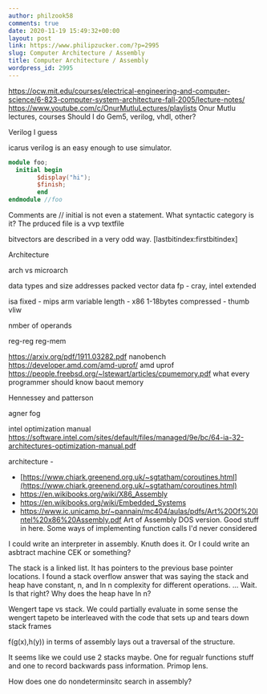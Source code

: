 ```yaml
---
author: philzook58
comments: true
date: 2020-11-19 15:49:32+00:00
layout: post
link: https://www.philipzucker.com/?p=2995
slug: Computer Architecture / Assembly
title: Computer Architecture / Assembly
wordpress_id: 2995
---
```


<https://ocw.mit.edu/courses/electrical-engineering-and-computer-science/6-823-computer-system-architecture-fall-2005/lecture-notes/>
<https://www.youtube.com/c/OnurMutluLectures/playlists> Onur Mutlu lectures, courses
Should I do Gem5, verilog, vhdl, other?


Verilog I guess

icarus verilog is an easy enough to use simulator.

```verilog
module foo;
  initial begin
        $display("hi");
        $finish;
        end
endmodule //foo
```

Comments are //
initial is not even a statement. What syntactic category is it?
The prduced file is a vvp textfile

bitvectors are described in a very odd way. [lastbitindex:firstbitindex]


Architecture

arch vs microarch


data types and size
addresses
packed vector data
fp - cray, intel extended

isa
fixed - mips arm
variable length - x86 1-18bytes
compressed - thumb
vliw

nmber of operands

reg-reg
reg-mem



https://arxiv.org/pdf/1911.03282.pdf nanobench
https://developer.amd.com/amd-uprof/ amd uprof
https://people.freebsd.org/~lstewart/articles/cpumemory.pdf what every programmer should know baout memory


Hennessey and patterson

agner fog

intel optimization manual https://software.intel.com/sites/default/files/managed/9e/bc/64-ia-32-architectures-optimization-manual.pdf

architecture -  

  * [https://www.chiark.greenend.org.uk/~sgtatham/coroutines.html](https://www.chiark.greenend.org.uk/~sgtatham/coroutines.html)
  * https://en.wikibooks.org/wiki/X86_Assembly
  * https://en.wikibooks.org/wiki/Embedded_Systems
  * https://www.ic.unicamp.br/~pannain/mc404/aulas/pdfs/Art%20Of%20Intel%20x86%20Assembly.pdf Art of Assembly DOS version. Good stuff in here. Some ways of implementing function calls I'd never considered



  
I could write an interpreter in assembly. Knuth does it. Or I could write an asbtract machine CEK or something?

The stack is a linked list. It has pointers to the previous base pointer locations.   I found a stack overflow answer that was saying the stack and heap have constant, n, and ln n complexity for different operations. ... Wait. Is that right? Why does the heap have ln n?

Wengert tape vs stack. We could partially evaluate in some sense the wengert tapeto be interleaved with the code that sets up and tears down stack frames

f(g(x),h(y)) in terms of assembly lays out a traversal of the structure.

It seems like we could use 2 stacks maybe. One for regualr functions stuff and one to record backwards pass information. Primop lens.

How does one do nondeterminsitc search in assembly?

